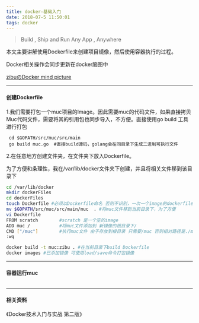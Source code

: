 ```yaml
---
title: docker-基础入门
date: 2018-07-5 11:50:01
tags: docker
---
```


> Build , Ship and Run Any App , Anywhere

本文主要讲解使用Dockerfile来创建项目镜像，然后使用容器执行的过程。

Docker相关操作会同步更新在docker脑图中

[zibuのDocker mind picture](https://www.processon.com/view/link/5b3db86de4b0ade3e26d6e7f)

<!-- more -->



------

#### 创建Dockerfile

1.我们需要打包一个muc项目的Image。因此需要muc的代码文件，如果直接拷贝Muc代码文件，需要将其的引用包也同步导入，不方便。直接使用go build 工具进行打包

```shell
 cd $GOPATH/src/muc/src/main
 go build muc.go  #直接build源码，golang会在同目录下生成二进制可执行文件
```

2.在任意地方创建文件夹，在文件夹下放入Dockerfile。

   为了方便和条理性，我在/var/lib/docker文件夹下创建，并且将相关文件移到该目录下

```bash
cd /var/lib/docker
mkdir dockerFiles
cd dockerFiles
touch Dockerfile #必须以Dockerfile命名 否则不识别，一次一个image的dockerfile最好单独放个文件夹存储
mv $GOPATH/src/muc/src/main/muc  . #将muc文件移到当前目录下，为了方便
vi Dockerfile
FROM scratch		#scratch 是一个空的image
ADD muc /			#将muc文件添加到 新镜像的根目录下/
CMD ["/muc"]		#执行muc文件 由于存放到根目录 只需要/muc 否则相对路径是./muc
:wq

docker build -t muc:zibu . #在当前目录下build Dockerfile
docker images #已添加镜像 可使用load/save命令打包镜像
```





***



#### 容器运行muc

```bash

```









***

#### 相关资料

《Docker技术入门与实战 第二版》